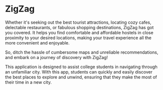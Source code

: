 # ZigZag
Whether it's seeking out the best tourist attractions, locating cozy cafes, delectable restaurants, or fabulous shopping destinations, ZigZag has got you covered. It helps you find comfortable and affordable hostels in close proximity to your desired locations, making your travel experience all the more convenient and enjoyable.

So, ditch the hassle of cumbersome maps and unreliable recommendations, and embark on a journey of discovery with ZigZag!

This application is designed to assist college students in navigating through an unfamiliar city. With this app, students can quickly and easily discover the best places to explore and unwind, ensuring that they make the most of their time in a new city.
